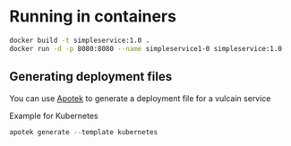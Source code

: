 # Running in containers

```bash
docker build -t simpleservice:1.0 .
docker run -d -p 8080:8080 --name simpleservice1-0 simpleservice:1.0
```

## Generating deployment files

You can use [Apotek](https://github.com/malain/apotek) to generate a deployment file for a vulcain service

Example for Kubernetes

```js
apotek generate --template kubernetes
```
